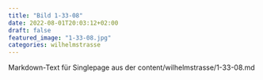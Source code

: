 ```yaml
---
title: "Bild 1-33-08"
date: 2022-08-01T20:03:12+02:00
draft: false
featured_image: "1-33-08.jpg"
categories: wilhelmstrasse
---
```



Markdown-Text für Singlepage aus der content/wilhelmstrasse/1-33-08.md